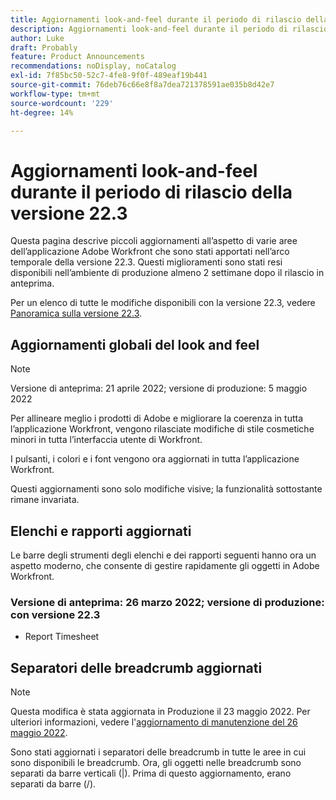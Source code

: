 ```yaml
---
title: Aggiornamenti look-and-feel durante il periodo di rilascio della versione 22.3
description: Aggiornamenti look-and-feel durante il periodo di rilascio della versione 22.3
author: Luke
draft: Probably
feature: Product Announcements
recommendations: noDisplay, noCatalog
exl-id: 7f85bc50-52c7-4fe8-9f0f-489eaf19b441
source-git-commit: 76deb76c66e8f8a7dea721378591ae035b8d42e7
workflow-type: tm+mt
source-wordcount: '229'
ht-degree: 14%

---
```


# Aggiornamenti look-and-feel durante il periodo di rilascio della versione 22.3

Questa pagina descrive piccoli aggiornamenti all’aspetto di varie aree dell’applicazione Adobe Workfront che sono stati apportati nell’arco temporale della versione 22.3. Questi miglioramenti sono stati resi disponibili nell’ambiente di produzione almeno 2 settimane dopo il rilascio in anteprima.

Per un elenco di tutte le modifiche disponibili con la versione 22.3, vedere [Panoramica sulla versione 22.3](../../../product-announcements/product-releases/22.3-release-activity/22-3-release-overview.md).

## Aggiornamenti globali del look and feel

>[!NOTE]
>
>Versione di anteprima: 21 aprile 2022; versione di produzione: 5 maggio 2022

Per allineare meglio i prodotti di Adobe e migliorare la coerenza in tutta l’applicazione Workfront, vengono rilasciate modifiche di stile cosmetiche minori in tutta l’interfaccia utente di Workfront.

I pulsanti, i colori e i font vengono ora aggiornati in tutta l’applicazione Workfront.

Questi aggiornamenti sono solo modifiche visive; la funzionalità sottostante rimane invariata.

## Elenchi e rapporti aggiornati

Le barre degli strumenti degli elenchi e dei rapporti seguenti hanno ora un aspetto moderno, che consente di gestire rapidamente gli oggetti in Adobe Workfront.

### Versione di anteprima: 26 marzo 2022; versione di produzione: con versione 22.3

* Report Timesheet

## Separatori delle breadcrumb aggiornati

>[!NOTE]
>
>Questa modifica è stata aggiornata in Produzione il 23 maggio 2022. Per ulteriori informazioni, vedere l&#39;[aggiornamento di manutenzione del 26 maggio 2022](https://one.workfront.com/s/article/Maintenance-Update-on-May-26-2022).

Sono stati aggiornati i separatori delle breadcrumb in tutte le aree in cui sono disponibili le breadcrumb. Ora, gli oggetti nelle breadcrumb sono separati da barre verticali (|). Prima di questo aggiornamento, erano separati da barre (/).
